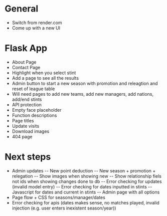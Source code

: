 # General

- Switch from render.com
- Come up with a new UI

# Flask App

- About Page
- Contact Page
- Highlight when you select stint
- Add a page to see all the results
- Admin button to start a new season with promotion and releagtion and reset of league table
- Will need pages to add new teams, add new managers, add nations, add/end stints
- API protection
- Empty face placeholder
- Function descriptions
- Page titles
- Update visits
- Download images
- 404 page

# Next steps
- Admin updates
-- New point deduction
-- New season + promotion + relegation
-- Show images when showing new
-- Show relationship fiels not ids when showing changes done to db
-- Error checking for updates (invalid model entry)
-- Error checking for dates inputted in stints
-- Javascript for dates and current in stints
-- Admin page with all options
- Page flow + CSS for seasons/manager/dates
- Error checking for apis (dates makes sense, no matches played, invalid injection (e.g. user enters inexistent season/year))
